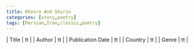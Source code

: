 ```yaml
---
title: Khosro And Shirin
categories: [story,poetry]
tags: [Persian,Iran,classic,poetry]
---
```

        
| Title | tt |
| Author | tt  |
| Publication Date | tt   |
| Country | tt |
| Genre | tt  |
        